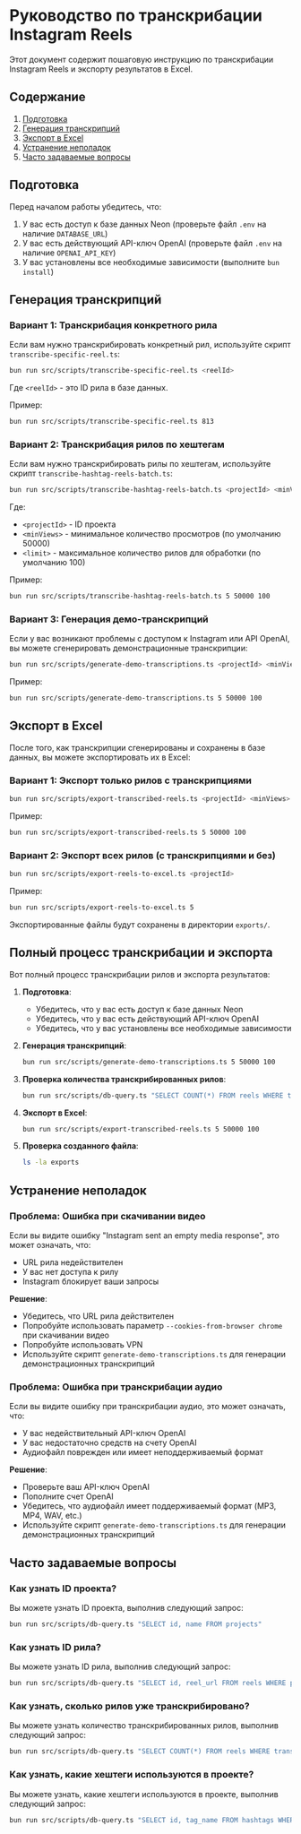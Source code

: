 # Руководство по транскрибации Instagram Reels

Этот документ содержит пошаговую инструкцию по транскрибации Instagram Reels и экспорту результатов в Excel.

## Содержание

1. [Подготовка](#подготовка)
2. [Генерация транскрипций](#генерация-транскрипций)
3. [Экспорт в Excel](#экспорт-в-excel)
4. [Устранение неполадок](#устранение-неполадок)
5. [Часто задаваемые вопросы](#часто-задаваемые-вопросы)

## Подготовка

Перед началом работы убедитесь, что:

1. У вас есть доступ к базе данных Neon (проверьте файл `.env` на наличие `DATABASE_URL`)
2. У вас есть действующий API-ключ OpenAI (проверьте файл `.env` на наличие `OPENAI_API_KEY`)
3. У вас установлены все необходимые зависимости (выполните `bun install`)

## Генерация транскрипций

### Вариант 1: Транскрибация конкретного рила

Если вам нужно транскрибировать конкретный рил, используйте скрипт `transcribe-specific-reel.ts`:

```bash
bun run src/scripts/transcribe-specific-reel.ts <reelId>
```

Где `<reelId>` - это ID рила в базе данных.

Пример:
```bash
bun run src/scripts/transcribe-specific-reel.ts 813
```

### Вариант 2: Транскрибация рилов по хештегам

Если вам нужно транскрибировать рилы по хештегам, используйте скрипт `transcribe-hashtag-reels-batch.ts`:

```bash
bun run src/scripts/transcribe-hashtag-reels-batch.ts <projectId> <minViews> <limit>
```

Где:
- `<projectId>` - ID проекта
- `<minViews>` - минимальное количество просмотров (по умолчанию 50000)
- `<limit>` - максимальное количество рилов для обработки (по умолчанию 100)

Пример:
```bash
bun run src/scripts/transcribe-hashtag-reels-batch.ts 5 50000 100
```

### Вариант 3: Генерация демо-транскрипций

Если у вас возникают проблемы с доступом к Instagram или API OpenAI, вы можете сгенерировать демонстрационные транскрипции:

```bash
bun run src/scripts/generate-demo-transcriptions.ts <projectId> <minViews> <limit>
```

Пример:
```bash
bun run src/scripts/generate-demo-transcriptions.ts 5 50000 100
```

## Экспорт в Excel

После того, как транскрипции сгенерированы и сохранены в базе данных, вы можете экспортировать их в Excel:

### Вариант 1: Экспорт только рилов с транскрипциями

```bash
bun run src/scripts/export-transcribed-reels.ts <projectId> <minViews> <limit>
```

Пример:
```bash
bun run src/scripts/export-transcribed-reels.ts 5 50000 100
```

### Вариант 2: Экспорт всех рилов (с транскрипциями и без)

```bash
bun run src/scripts/export-reels-to-excel.ts <projectId>
```

Пример:
```bash
bun run src/scripts/export-reels-to-excel.ts 5
```

Экспортированные файлы будут сохранены в директории `exports/`.

## Полный процесс транскрибации и экспорта

Вот полный процесс транскрибации рилов и экспорта результатов:

1. **Подготовка**:
   - Убедитесь, что у вас есть доступ к базе данных Neon
   - Убедитесь, что у вас есть действующий API-ключ OpenAI
   - Убедитесь, что у вас установлены все необходимые зависимости

2. **Генерация транскрипций**:
   ```bash
   bun run src/scripts/generate-demo-transcriptions.ts 5 50000 100
   ```

3. **Проверка количества транскрибированных рилов**:
   ```bash
   bun run src/scripts/db-query.ts "SELECT COUNT(*) FROM reels WHERE transcript IS NOT NULL AND project_id = 5"
   ```

4. **Экспорт в Excel**:
   ```bash
   bun run src/scripts/export-transcribed-reels.ts 5 50000 100
   ```

5. **Проверка созданного файла**:
   ```bash
   ls -la exports
   ```

## Устранение неполадок

### Проблема: Ошибка при скачивании видео

Если вы видите ошибку "Instagram sent an empty media response", это может означать, что:
- URL рила недействителен
- У вас нет доступа к рилу
- Instagram блокирует ваши запросы

**Решение**:
- Убедитесь, что URL рила действителен
- Попробуйте использовать параметр `--cookies-from-browser chrome` при скачивании видео
- Попробуйте использовать VPN
- Используйте скрипт `generate-demo-transcriptions.ts` для генерации демонстрационных транскрипций

### Проблема: Ошибка при транскрибации аудио

Если вы видите ошибку при транскрибации аудио, это может означать, что:
- У вас недействительный API-ключ OpenAI
- У вас недостаточно средств на счету OpenAI
- Аудиофайл поврежден или имеет неподдерживаемый формат

**Решение**:
- Проверьте ваш API-ключ OpenAI
- Пополните счет OpenAI
- Убедитесь, что аудиофайл имеет поддерживаемый формат (MP3, MP4, WAV, etc.)
- Используйте скрипт `generate-demo-transcriptions.ts` для генерации демонстрационных транскрипций

## Часто задаваемые вопросы

### Как узнать ID проекта?

Вы можете узнать ID проекта, выполнив следующий запрос:

```bash
bun run src/scripts/db-query.ts "SELECT id, name FROM projects"
```

### Как узнать ID рила?

Вы можете узнать ID рила, выполнив следующий запрос:

```bash
bun run src/scripts/db-query.ts "SELECT id, reel_url FROM reels WHERE project_id = 5 ORDER BY views_count DESC LIMIT 10"
```

### Как узнать, сколько рилов уже транскрибировано?

Вы можете узнать количество транскрибированных рилов, выполнив следующий запрос:

```bash
bun run src/scripts/db-query.ts "SELECT COUNT(*) FROM reels WHERE transcript IS NOT NULL AND project_id = 5"
```

### Как узнать, какие хештеги используются в проекте?

Вы можете узнать, какие хештеги используются в проекте, выполнив следующий запрос:

```bash
bun run src/scripts/db-query.ts "SELECT id, tag_name FROM hashtags WHERE project_id = 5"
```
